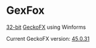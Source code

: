 # GexFox
[32-bit](https://www.nuget.org/profiles/geckofx) [GeckoFX](https://bitbucket.org/geckofx/) using Winforms

Current GeckoFX version: [45.0.31](https://bitbucket.org/geckofx/geckofx-45.0)
